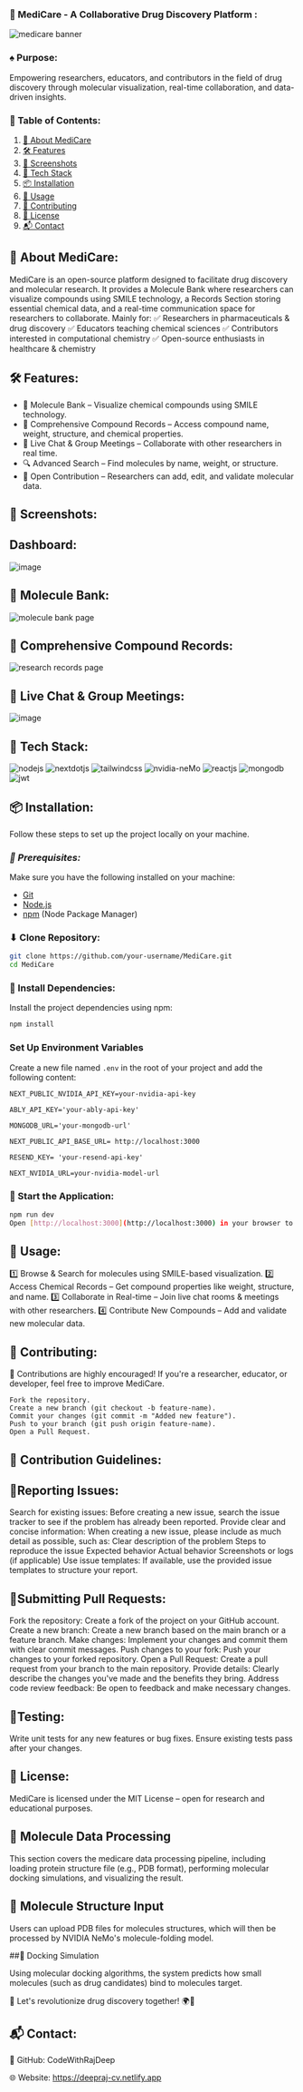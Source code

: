 ### 🧪 MediCare - A Collaborative Drug Discovery Platform :
  ![medicare banner](https://github.com/user-attachments/assets/b683254e-b426-4bb0-9f90-a8eeda17c9ea)
  
   
### ♠️ Purpose: 
 Empowering researchers, educators, and contributors in the field of drug discovery through molecular visualization, real-time collaboration, and data-driven insights.

### 📖 Table of Contents: 
1. [🔬 About MediCare](#description)
2. [🛠 Features](#features)
3. [📸 Screenshots](#screenshots)
4. [🚀 Tech Stack](#techstack)
5. [📦 Installation](#install)
6. [🔧 Usage](#usage)
7. [🤝 Contributing](#contribution)
8. [📜 License](#license)
9. [📬 Contact](#contact)

## <a name="description"> 🔬 About MediCare: </a>
MediCare is an open-source platform designed to facilitate drug discovery and molecular research. It provides a Molecule Bank where researchers can visualize compounds using SMILE technology, a Records Section storing essential chemical data, and a real-time communication space for researchers to collaborate.
Mainly for: 
✅ Researchers in pharmaceuticals & drug discovery
✅ Educators teaching chemical sciences
✅ Contributors interested in computational chemistry
✅ Open-source enthusiasts in healthcare & chemistry

## <a name="features"> 🛠 Features: </a>
 -  🧪 Molecule Bank – Visualize chemical compounds using SMILE technology.
 -  📑 Comprehensive Compound Records – Access compound name, weight, structure, and chemical properties.
 -  💬 Live Chat & Group Meetings – Collaborate with other researchers in real time.
 -  🔍 Advanced Search – Find molecules by name, weight, or structure.
 -  🔗 Open Contribution – Researchers can add, edit, and validate molecular data.

## <a name="screenshots"> 📸 Screenshots: </a>

 ## Dashboard: 
  ![image](https://github.com/user-attachments/assets/e3d5171f-41a1-4e54-88ba-1fd815b412b3)
  
 ## 🧪 Molecule Bank: 
   ![molecule bank page ](https://github.com/user-attachments/assets/1cd5b290-9477-4988-b5da-99984b70787b)

 ## 📑 Comprehensive Compound Records: 
  ![research records page ](https://github.com/user-attachments/assets/f6199c38-439b-4192-8c7e-e9c003859a54)

 ## 💬 Live Chat & Group Meetings: 
   ![image](https://github.com/user-attachments/assets/eea720d6-51c5-4d95-9b02-5a0af94d950b)
 

## <a name="techstack"> 🚀 Tech Stack: </a>
     
  <div>
    <img src="https://img.shields.io/badge/Node.js-43853D?style=for-the-badge&logo=node.js&logoColor=white" alt="nodejs" />
    <img src="https://img.shields.io/badge/-Next_JS-black?style=for-the-badge&logoColor=white&logo=nextdotjs&color=000000" alt="nextdotjs" />
    <img src="https://img.shields.io/badge/-Tailwind_CSS-black?style=for-the-badge&logoColor=white&logo=tailwindcss&color=06B6D4" alt="tailwindcss" />
    <img src="https://img.shields.io/badge/-NVIDIA_NIM-black?style=for-the-badge&logoColor=white&logo=nvidia&color=76B900" alt="nvidia-neMo" />
    <img src="https://img.shields.io/badge/React-20232A?style=for-the-badge&logo=react&logoColor=61DAFB" alt="reactjs" />
    <img src="https://img.shields.io/badge/MongoDB-4EA94B?style=for-the-badge&logo=mongodb&logoColor=white" alt="mongodb" />
    <img src="https://img.shields.io/badge/json%20web%20tokens-323330?style=for-the-badge&logo=json-web-tokens&logoColor=pink" alt="jwt" />
  </div>


## <a name="install">📦 Installation: </a>

Follow these steps to set up the project locally on your machine.

### *🔧 Prerequisites:*

Make sure you have the following installed on your machine:

- [Git](https://git-scm.com/)
- [Node.js](https://nodejs.org/en)
- [npm](https://www.npmjs.com/) (Node Package Manager)
  

### ⬇ Clone Repository:

```bash
git clone https://github.com/your-username/MediCare.git
cd MediCare
```

### 📌 Install Dependencies:

Install the project dependencies using npm:

```bash
npm install
```

### **Set Up Environment Variables**

Create a new file named `.env` in the root of your project and add the following content:

```env
NEXT_PUBLIC_NVIDIA_API_KEY=your-nvidia-api-key

ABLY_API_KEY='your-ably-api-key'

MONGODB_URL='your-mongodb-url'

NEXT_PUBLIC_API_BASE_URL= http://localhost:3000

RESEND_KEY= 'your-resend-api-key'

NEXT_NVIDIA_URL=your-nvidia-model-url
```

### 🚀 Start the Application:

```bash
npm run dev
Open [http://localhost:3000](http://localhost:3000) in your browser to view the project.
```

## <a name="usage"> 🔧 Usage: </a> 
1️⃣ Browse & Search for molecules using SMILE-based visualization.
2️⃣ Access Chemical Records – Get compound properties like weight, structure, and name.
3️⃣ Collaborate in Real-time – Join live chat rooms & meetings with other researchers.
4️⃣ Contribute New Compounds – Add and validate new molecular data.

## <a name="contribution"> 🤝 Contributing:  </a>
  🔬 Contributions are highly encouraged! If you're a researcher, educator, or developer, feel free to improve MediCare.
```
Fork the repository.
Create a new branch (git checkout -b feature-name).
Commit your changes (git commit -m "Added new feature").
Push to your branch (git push origin feature-name).
Open a Pull Request.
```
## 🛂 Contribution Guidelines: 

##  📌Reporting Issues:

Search for existing issues: Before creating a new issue, search the issue tracker to see if the problem has already been reported. Provide clear and concise information: When creating a new issue, please include as much detail as possible, such as: Clear description of the problem Steps to reproduce the issue Expected behavior Actual behavior Screenshots or logs (if applicable) Use issue templates: If available, use the provided issue templates to structure your report.

## 📌Submitting Pull Requests:

Fork the repository: Create a fork of the project on your GitHub account. Create a new branch: Create a new branch based on the main branch or a feature branch. Make changes: Implement your changes and commit them with clear commit messages. Push changes to your fork: Push your changes to your forked repository. Open a Pull Request: Create a pull request from your branch to the main repository. Provide details: Clearly describe the changes you've made and the benefits they bring. Address code review feedback: Be open to feedback and make necessary changes.

## 📌Testing:

Write unit tests for any new features or bug fixes. Ensure existing tests pass after your changes.

## <a name="license"> 📜 License: </a> 
 
 MediCare is licensed under the MIT License – open for research and educational purposes.

## <a name="molecule-data">🧬 Molecule Data Processing</a>

This section covers the medicare data processing pipeline, including loading protein structure file (e.g., PDB format), performing molecular docking simulations, and visualizing the result.

## 📌 Molecule Structure Input

Users can upload PDB files for molecules structures, which will then be processed by NVIDIA NeMo's molecule-folding model.

##📌 Docking Simulation

Using molecular docking algorithms, the system predicts how small molecules (such as drug candidates) bind to molecules target.

🚀 Let's revolutionize drug discovery together! 🌍💊


## <a name="contact"> 📬 Contact: </a>

🔗 GitHub: CodeWithRajDeep

🌐 Website: https://deepraj-cv.netlify.app



